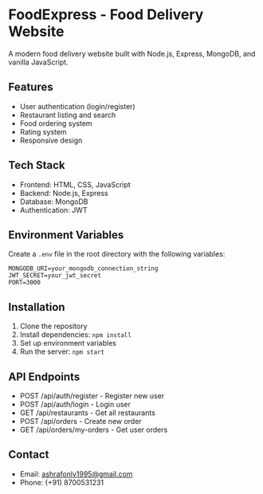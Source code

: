# FoodExpress - Food Delivery Website

A modern food delivery website built with Node.js, Express, MongoDB, and vanilla JavaScript.

## Features
- User authentication (login/register)
- Restaurant listing and search
- Food ordering system
- Rating system
- Responsive design

## Tech Stack
- Frontend: HTML, CSS, JavaScript
- Backend: Node.js, Express
- Database: MongoDB
- Authentication: JWT

## Environment Variables
Create a `.env` file in the root directory with the following variables:
```
MONGODB_URI=your_mongodb_connection_string
JWT_SECRET=your_jwt_secret
PORT=3000
```

## Installation
1. Clone the repository
2. Install dependencies: `npm install`
3. Set up environment variables
4. Run the server: `npm start`

## API Endpoints
- POST /api/auth/register - Register new user
- POST /api/auth/login - Login user
- GET /api/restaurants - Get all restaurants
- POST /api/orders - Create new order
- GET /api/orders/my-orders - Get user orders

## Contact
- Email: ashrafonly1995@gmail.com
- Phone: (+91) 8700531231
